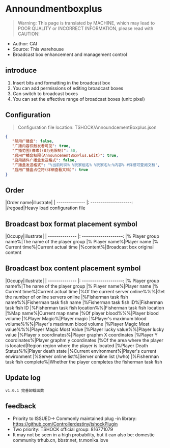 # Announdmentboxplus

> Warning: This page is translated by MACHINE, which may lead to POOR QUALITY or INCORRECT INFORMATION, please read with CAUTION!


- Author: CAI
- Source: This warehouse
- Broadcast box enhancement and management control

## introduce

1. Insert bits and formatting in the broadcast box
2. You can add permissions of editing broadcast boxes
4. Can switch to broadcast boxes
5. You can set the effective range of broadcast boxes (unit: pixel)


## Configuration
> Configuration file location: TSHOCK/AnnoundcementBoxplus.json
```json
{
   "禁用广播盒": false,
   "广播内容仅触发者可见": true,
   "广播范围(像素)(0为无限制)": 50,
   "启用广播盒权限(AnnouncementBoxPlus.Edit)": true,
   "启用插件广播盒发送格式": false,
   "广播盒发送格式": "%当前时间% %玩家组名% %玩家名%:%内容% #详细可查阅文档",
   "启用广播盒占位符(详细查看文档)": true
}
```
## Order

|Order name|illustrate|
| -------------- |: --------------------:
|/regoad|Heavy load configuration file
## Broadcast box format placement symbol

|Occupy|illustrate|
| -------------- |: --------------------:
|% Player group name%|The name of the player group
|% Player name%|Player name
|% Current time%|Current actual time
|%content%|Broadcast box original content

## Broadcast box content placement symbol

|Occupy|illustrate|
| -------------- |: --------------------:
|% Player group name%|The name of the player group
|% Player name%|Player name
|% Current time%|Current actual time
|%Of the current server online%%%|Get the number of online servers online
|%Fisherman task fish name%%|Fisherman task fish name
|%Fisherman task fish ID%|Fisherman task fish ID
|%Fisherman task fish location%%|Fisherman task fish location
|%Map name%|Current map name
|%Of player blood%%%|Player blood volume
|%Player Magic%|Player magic
|%Player's maximum blood volume%%%|Player's maximum blood volume
|%Player Magic Most value%%%|Player Magic Most Value
|%Player lucky value%%|Player lucky value
|%Player x coordinates%|Player graphm X coordinates
|%Player Y coordinates%|Player graphm y coordinates
|%Of the area where the player is located|Region region where the player is located
|%Player Death Status%%|Player death state
|%Current environment%|Player's current environment
|%Server online list%|Server online list (/who)
|%Fisherman task fish complete%|Whether the player completes the fisherman task fish


## Update log

```
v1.0.1 完善卸载函数
```

## feedback
- Priority to ISSUED-> Commonly maintained plug -in library: https://github.com/Controllerdestiny/tshockPlugin
- Two priority: TSHOCK official group: 816771079
- It may not be seen in a high probability, but it can also be: domestic community trhub.cn, bbstr.net, tr.monika.love